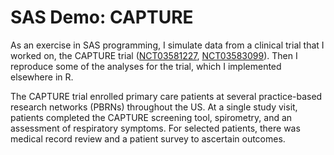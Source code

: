 # SAS Demo: CAPTURE

As an exercise in SAS programming, I simulate data from a clinical trial that I worked on, the CAPTURE trial ([NCT03581227](https://clinicaltrials.gov/ct2/show/NCT03581227), [NCT03583099](https://clinicaltrials.gov/ct2/show/NCT03583099)). Then I reproduce some of the analyses for the trial, which I implemented elsewhere in R.

The CAPTURE trial enrolled primary care patients at several practice-based research networks (PBRNs) throughout the US. At a single study visit, patients completed the CAPTURE screening tool, spirometry, and an assessment of respiratory symptoms. For selected patients, there was medical record review and a patient survey to ascertain outcomes.
